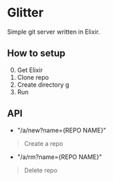 # Glitter 

Simple git server written in Elixir.

## How to setup
0. Get Elixir
1. Clone repo
2. Create directory g
3. Run

## API
* "/a/new?name={REPO NAME}"
> Create a repo
* "/a/rm?name={REPO NAME}"
> Delete repo

